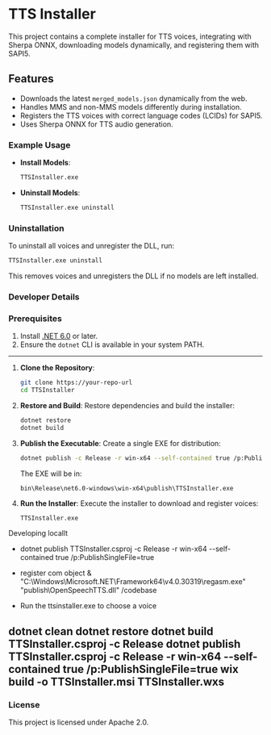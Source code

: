 # TTS Installer

This project contains a complete installer for TTS voices, integrating with Sherpa ONNX, downloading models dynamically, and registering them with SAPI5.

## Features
- Downloads the latest `merged_models.json` dynamically from the web.
- Handles MMS and non-MMS models differently during installation.
- Registers the TTS voices with correct language codes (LCIDs) for SAPI5.
- Uses Sherpa ONNX for TTS audio generation.


### Example Usage

- **Install Models**:
   ```bash
   TTSInstaller.exe
   ```

- **Uninstall Models**:
   ```bash
   TTSInstaller.exe uninstall
   ```

### Uninstallation
To uninstall all voices and unregister the DLL, run:
```bash
TTSInstaller.exe uninstall
```
This removes voices and unregisters the DLL if no models are left installed.



### Developer Details


### Prerequisites
1. Install [.NET 6.0](https://dotnet.microsoft.com/en-us/download) or later.
2. Ensure the `dotnet` CLI is available in your system PATH.

---

1. **Clone the Repository**:
   ```bash
   git clone https://your-repo-url
   cd TTSInstaller
   ```

2. **Restore and Build**:
   Restore dependencies and build the installer:
   ```bash
   dotnet restore
   dotnet build
   ```

3. **Publish the Executable**:
   Create a single EXE for distribution:
   ```bash
   dotnet publish -c Release -r win-x64 --self-contained true /p:PublishSingleFile=true
   ```
   The EXE will be in:
   ```
   bin\Release\net6.0-windows\win-x64\publish\TTSInstaller.exe
   ```

4. **Run the Installer**:
   Execute the installer to download and register voices:
   ```bash
   TTSInstaller.exe
   ```


Developing locallt
- dotnet publish TTSInstaller.csproj -c Release -r win-x64 --self-contained true /p:PublishSingleFile=true
- register com object 
 & "C:\Windows\Microsoft.NET\Framework64\v4.0.30319\regasm.exe" "publish\OpenSpeechTTS.dll" /codebase

- Run the ttsinstaller.exe to choose a voice


dotnet clean
dotnet restore
dotnet build TTSInstaller.csproj -c Release
dotnet publish TTSInstaller.csproj -c Release -r win-x64 --self-contained true /p:PublishSingleFile=true
wix build -o TTSInstaller.msi TTSInstaller.wxs
---


### License
This project is licensed under Apache 2.0.

